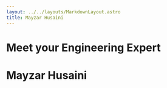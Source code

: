 ```yaml
---
layout: ../../layouts/MarkdownLayout.astro
title: Mayzar Husaini
---
```


# Meet your Engineering Expert
# Mayzar Husaini


